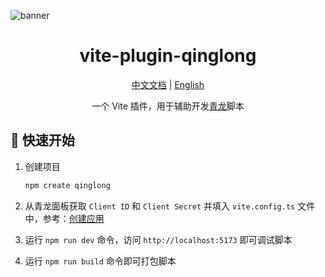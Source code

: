 ![banner](https://socialify.git.ci/xiaohuohumax/vite-plugin-qinglong/image?font=Bitter&forks=1&issues=1&language=1&name=1&owner=1&pattern=Plus&pulls=1&stargazers=1&theme=Auto)

<div align="center">
  <h1>vite-plugin-qinglong</h1>
  <p>
    <a href="https://github.com/xiaohuohumax/vite-plugin-qinglong/blob/main/README_ZH.md">中文文档</a> |
    <a href="https://github.com/xiaohuohumax/vite-plugin-qinglong/blob/main/README.md">English</a>
  </p>
  <p>一个 Vite 插件，用于辅助开发<a href="https://github.com/whyour/qinglong">青龙</a>脚本</p>
</div>

## 🚀 快速开始

1. 创建项目
   ```bash
   npm create qinglong
   ```

2. 从青龙面板获取 `Client ID` 和 `Client Secret` 并填入 `vite.config.ts` 文件中，参考：[创建应用](https://qinglong.online/api/preparation#%E5%88%9B%E5%BB%BA%E5%BA%94%E7%94%A8)
3. 运行 `npm run dev` 命令，访问 `http://localhost:5173` 即可调试脚本
4. 运行 `npm run build` 命令即可打包脚本
